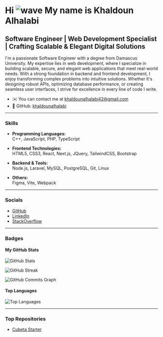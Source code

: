 # Hi ![wave](https://user-images.githubusercontent.com/18350557/176309783-0785949b-9127-417c-8b55-ab5a4333674e.gif) My name is Khaldoun Alhalabi

## Software Engineer | Web Development Specialist | Crafting Scalable & Elegant Digital Solutions

I'm a passionate Software Engineer with a degree from Damascus University. My expertise lies in web development, where I specialize in building scalable, secure, and elegant web applications that meet real-world needs. With a strong foundation in backend and frontend development, I enjoy transforming complex problems into intuitive solutions. Whether it's designing robust APIs, optimizing database performance, or creating seamless user interfaces, I strive for excellence in every line of code I write.

- ✉️ You can contact me at [khaldounalhalabi42@gmail.com](mailto:khaldounalhalabi42@gmail.com)
- 🐙 GitHub: [khaldounalhalabi](https://www.github.com/khaldounalhalabi)

---

### Skills

- **Programming Languages:**  
  C++, JavaScript, PHP, TypeScript

- **Frontend Technologies:**  
  HTML5, CSS3, React, Next.js, JQuery, TailwindCSS, Bootstrap

- **Backend & Tools:**  
  Node.js, Laravel, MySQL, PostgreSQL, Git, Linux

- **Others:**  
  Figma, Vite, Webpack

---

### Socials

- [GitHub](https://www.github.com/khaldounalhalabi)  
- [LinkedIn](https://www.linkedin.com/in/khaldoun-alhalabi-38525432b)  
- [StackOverflow](https://www.stackoverflow.com/users/16893481)  

---

### Badges

#### My GitHub Stats

![GitHub Stats](https://github-readme-stats.vercel.app/api?username=khaldounalhalabi&show_icons=true&hide=&count_private=true&title_color=0891b2&text_color=ffffff&icon_color=0891b2&bg_color=1c1917&hide_border=true&show_icons=true)

![GitHub Streak](https://streak-stats.demolab.com/?user=khaldounalhalabi&stroke=ffffff&background=1c1917&ring=0891b2&fire=0891b2&currStreakNum=ffffff&currStreakLabel=0891b2&sideNums=ffffff&sideLabels=ffffff&dates=ffffff&hide_border=true)

![GitHub Commits Graph](https://github-readme-activity-graph.vercel.app/graph?username=khaldounalhalabi&bg_color=1c1917&color=ffffff&line=0891b2&point=ffffff&area_color=1c1917&area=true&hide_border=true&custom_title=GitHub%20Commits%20Graph)

#### Top Languages

![Top Languages](https://github-readme-stats.vercel.app/api/top-langs/?username=khaldounalhalabi&langs_count=10&title_color=0891b2&text_color=ffffff&icon_color=0891b2&bg_color=1c1917&hide_border=true&locale=en&custom_title=Top%20Languages)

---

### Top Repositories

- [Cubeta Starter](https://github.com/khaldounalhalabi/cubeta/cubeta-starter)
